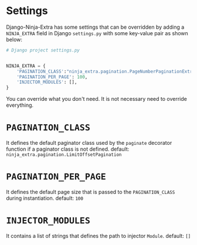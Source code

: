 # **Settings**
Django-Ninja-Extra has some settings that can be overridden by adding a `NINJA_EXTRA` field in Django `settings.py` with some key-value pair as shown below:

```python
# Django project settings.py


NINJA_EXTRA = {
    'PAGINATION_CLASS':"ninja_extra.pagination.PageNumberPaginationExtra",
    'PAGINATION_PER_PAGE': 100,
    'INJECTOR_MODULES': [],
}
```
You can override what you don't need. It is not necessary need to override everything.

`PAGINATION_CLASS`
=======================
It defines the default paginator class used by the `paginate` decorator 
function if a paginator class is not defined.
default: `ninja_extra.pagination.LimitOffsetPagination`

`PAGINATION_PER_PAGE`
=======================
It defines the default page size that is passed to the `PAGINATION_CLASS` during instantiation.
default: `100`


`INJECTOR_MODULES`
=======================
It contains a list of strings that defines the path to injector `Module`.
default: `[]`

